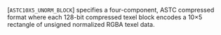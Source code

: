 [`ASTC10X5_UNORM_BLOCK`] specifies a four-component, ASTC
compressed format where each 128-bit compressed texel block encodes a
10×5 rectangle of unsigned normalized RGBA texel data.
